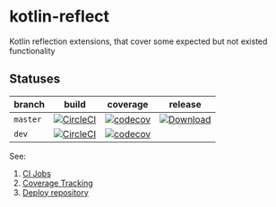 # kotlin-reflect
Kotlin reflection extensions, that cover some expected but not existed functionality

## Statuses
|branch|build|coverage|release|
|-----|-----|-----|-----|
|`master`|[![CircleCI](https://circleci.com/gh/comdiv/kotlin-reflect/tree/master.svg?style=svg)](https://circleci.com/gh/comdiv/kotlin-reflect/tree/master)|[![codecov](https://codecov.io/gh/comdiv/kotlin-reflect/branch/master/graph/badge.svg)](https://codecov.io/gh/comdiv/kotlin-reflect)|[![Download](https://api.bintray.com/packages/comdiv/main/kotlin-reflect/images/download.svg?version=0.0.2)](https://bintray.com/comdiv/main/kotlin-reflect/0.0.2/link)|
|`dev`|[![CircleCI](https://circleci.com/gh/comdiv/kotlin-reflect/tree/dev.svg?style=svg)](https://circleci.com/gh/comdiv/kotlin-reflect/tree/dev)|[![codecov](https://codecov.io/gh/comdiv/kotlin-reflect/branch/dev/graph/badge.svg)](https://codecov.io/gh/comdiv/kotlin-reflect)|

See:
1. [CI Jobs](https://circleci.com/gh/comdiv/kotlin-reflect/tree/master)
2. [Coverage Tracking](https://codecov.io/gh/comdiv/kotlin-reflect)
3. [Deploy repository](https://bintray.com/comdiv/main/kotlin-reflect)
